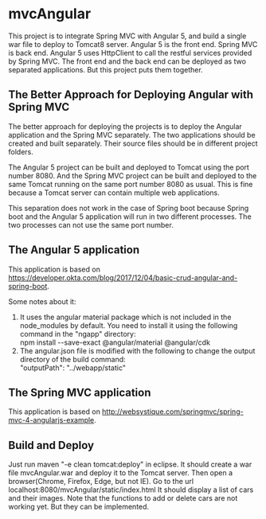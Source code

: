 # mvcAngular

This project is to integrate Spring MVC with Angular 5, and build a single war file to deploy to Tomcat8 server. 
Angular 5 is the front end. Spring MVC is back end.  Angular 5 uses HttpClient to call the restful services provided by Spring MVC.
The front end and the back end can be deployed as two separated applications. But this project puts them together. 
 
## The Better Approach for Deploying Angular with Spring MVC

The better approach for deploying the projects is to deploy the Angular application and the Spring MVC separately. The two applications
should be created and built separately. Their source files should be in different project folders. 


The Angular 5 project can be built and deployed to Tomcat using the port number 8080. And the Spring MVC project can be built and 
deployed to the same Tomcat running on the same port number 8080 as usual. This is fine because a Tomcat server can contain multiple web applications.


This separation does not work in the case of Spring boot because Spring boot and the Angular 5 application will run in two different
processes. The two processes can not use the same port number. 
 
## The Angular 5 application

This application is based on https://developer.okta.com/blog/2017/12/04/basic-crud-angular-and-spring-boot. 


Some notes about it:
1. It uses the angular material package which is not included in the node_modules by default. You need to install it
   using the following command in the "ngapp" directory:<br/>
    npm install --save-exact @angular/material @angular/cdk
2. The angular.json file is modified with the following to change the output directory of the build command:  
    "outputPath": "../webapp/static"

## The Spring MVC application

This application is based on http://websystique.com/springmvc/spring-mvc-4-angularjs-example.

## Build and Deploy
  Just run maven "-e clean tomcat:deploy" in eclipse. It should create a war file mvcAngular.war and deploy it to the
  Tomcat server. 
  Then open a browser(Chrome, Firefox, Edge, but not IE). Go to the url localhost:8080/mvcAngular/static/index.html
  It should display a list of cars and their images. 
  Note that the functions to add or delete cars are not working yet. But they can be implemented. 